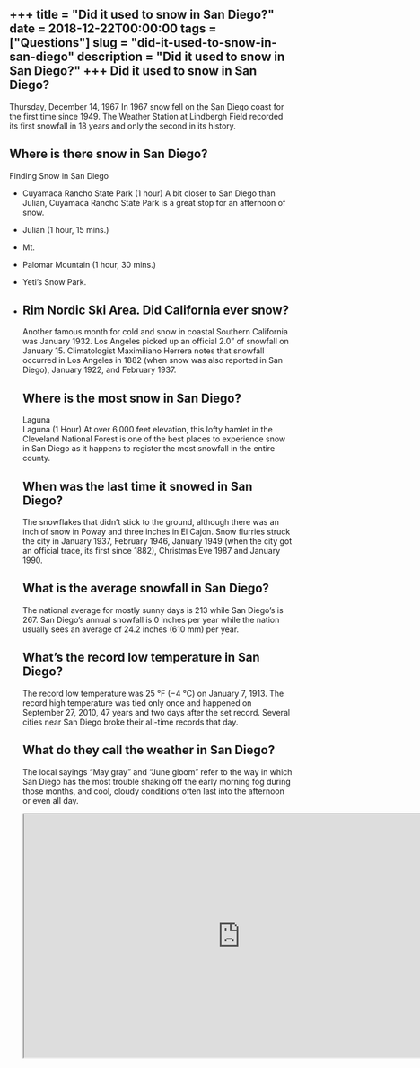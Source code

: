 +++
title = "Did it used to snow in San Diego?"
date = 2018-12-22T00:00:00
tags = ["Questions"]
slug = "did-it-used-to-snow-in-san-diego"
description = "Did it used to snow in San Diego?"
+++
Did it used to snow in San Diego?
---------------------------------

Thursday, December 14, 1967 In 1967 snow fell on the San Diego coast for the first time since 1949. The Weather Station at Lindbergh Field recorded its first snowfall in 18 years and only the second in its history.

Where is there snow in San Diego?
---------------------------------

Finding Snow in San Diego

- Cuyamaca Rancho State Park (1 hour) A bit closer to San Diego than Julian, Cuyamaca Rancho State Park is a great stop for an afternoon of snow.
- Julian (1 hour, 15 mins.)
- Mt.
- Palomar Mountain (1 hour, 30 mins.)
- Yeti’s Snow Park.
- Rim Nordic Ski Area. Did California ever snow?
    -------------------------
    
    Another famous month for cold and snow in coastal Southern California was January 1932. Los Angeles picked up an official 2.0” of snowfall on January 15. Climatologist Maximiliano Herrera notes that snowfall occurred in Los Angeles in 1882 (when snow was also reported in San Diego), January 1922, and February 1937.
    
    Where is the most snow in San Diego?
    ------------------------------------
    
    Laguna  
    Laguna (1 Hour) At over 6,000 feet elevation, this lofty hamlet in the Cleveland National Forest is one of the best places to experience snow in San Diego as it happens to register the most snowfall in the entire county.
    
    When was the last time it snowed in San Diego?
    ----------------------------------------------
    
    The snowflakes that didn’t stick to the ground, although there was an inch of snow in Poway and three inches in El Cajon. Snow flurries struck the city in January 1937, February 1946, January 1949 (when the city got an official trace, its first since 1882), Christmas Eve 1987 and January 1990.
    
    What is the average snowfall in San Diego?
    ------------------------------------------
    
    The national average for mostly sunny days is 213 while San Diego’s is 267. San Diego’s annual snowfall is 0 inches per year while the nation usually sees an average of 24.2 inches (610 mm) per year.
    
    What’s the record low temperature in San Diego?
    -----------------------------------------------
    
    The record low temperature was 25 °F (−4 °C) on January 7, 1913. The record high temperature was tied only once and happened on September 27, 2010, 47 years and two days after the set record. Several cities near San Diego broke their all-time records that day.
    
    What do they call the weather in San Diego?
    -------------------------------------------
    
    The local sayings “May gray” and “June gloom” refer to the way in which San Diego has the most trouble shaking off the early morning fog during those months, and cool, cloudy conditions often last into the afternoon or even all day.
    
    <iframe allow="accelerometer; autoplay; clipboard-write; encrypted-media; gyroscope; picture-in-picture" allowfullscreen="" class="__youtube_prefs__  epyt-is-override  no-lazyload" data-no-lazy="1" data-origheight="433" data-origwidth="770" data-skipgform_ajax_framebjll="" height="433" id="_ytid_68658" loading="lazy" src="https://www.youtube.com/embed/Pg-J__duAVM?enablejsapi=1&autoplay=0&cc_load_policy=0&cc_lang_pref=&iv_load_policy=1&loop=0&modestbranding=0&rel=1&fs=1&playsinline=0&autohide=2&theme=dark&color=red&controls=1&" title="YouTube player" width="770"></iframe>